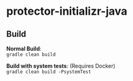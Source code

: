 # protector-initializr-java

## Build

**Normal Build**:  
`gradle clean build`

**Build with system tests**: (Requires Docker)  
`gradle clean build -PsystemTest`